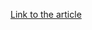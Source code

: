 [Link to the article](https://theguardian.com/world/2021/jul/18/revealed-leak-uncovers-global-abuse-of-cyber-surveillance-weapon-nso-grouppegasus)
